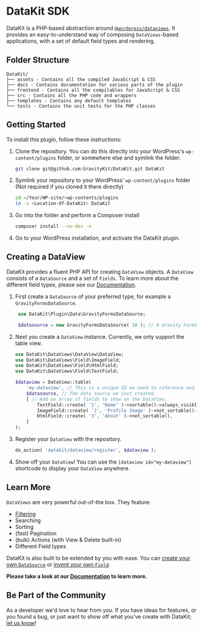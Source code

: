 # DataKit SDK

DataKit is a PHP-based abstraction
around [`@wordpress/dataviews`](https://developer.wordpress.org/block-editor/reference-guides/packages/packages-dataviews/).
It provides an easy-to-understand way of composing `DataViews`-based applications, with a set of default field types and
rendering.

## Folder Structure

```
DataKit/
├── assets - Contains all the compiled JavaScript & CSS
├── docs - Contains documentation for various parts of the plugin
├── frontend - Contains all the compilables for JavaScript & CSS
├── src - Contains all the PHP code and wrappers
├── templates - Contains any default templates
└── tests - Contains the unit tests for the PHP classes
```

## Getting Started

To install this plugin, follow these instructions:

1. Clone the repository. You can do this directly into your WordPress's `wp-content/plugins`
   folder, or somewhere else and symlink the folder.

    ```bash
    git clone git@github.com:GravityKit/DataKit.git DataKit
    ```

2. Symlink your repository to your WordPress' `wp-content/plugins` folder (Not required if you cloned it there directly)

   ```bash
   cd </Your/WP-site/>wp-contents/plugins 
   ln -s <Location-Of-DataKit> DataKit
   ```

3. Go into the folder and perform a Composer install
   ```bash
   composer install --no-dev -o
   ```

4. Go to your WordPress installation, and activate the DataKit plugin.

## Creating a DataView

DataKit provides a fluent PHP API for creating `DataView` objects. A `DataView` consists of a `DataSource` and a set of
`Fields`. To learn more about the different field types, please see our [Documentation](docs).

1. First create a `DataSource` of your preferred type, for example a `GravityFormsDataSource`.
   ```php
    use DataKit\Plugin\Data\GravityFormsDataSource;
   
    $datasource = new GravityFormsDataSource( 10 ); // A Gravity Forms data source for form ID 10. 
    ```
2. Next you create a `DataView` instance. Currently, we only support the table view.
    ```php
    use DataKit\DataViews\DataView\DataView;
    use DataKit\DataViews\Field\ImageField;
    use DataKit\DataViews\Field\HtmlField;
    use DataKit\DataViews\Field\TextField;

    $dataview = DataView::table(
        'my-dataview', // This is a unique ID we need to reference and differentiate the DataView.
        $datasource, // The data source we just created.
        [ // Add an array of fields to show on the DataView.
            TextField::create( '1', 'Name' )->sortable()->always_visible(),
            ImageField::create( '2', 'Profile Image' )->not_sortable()->alt( 'Profile picture' ),
            HtmlField::create( '3', 'About' )->not_sortable(),
        ]
    );
    ```
3. Register your `DataView` with the repository.
    ```php
    do_action( 'datakit/dataview/register', $dataview );
    ```
4. Show off your `DataView`! You can use the `[dataview id="my-dataview"]` shortcode to display your `DataView` anywhere.

## Learn More

`DataViews` are very powerful out-of-the box. They feature:

- [Filtering](docs/Fields/20-enum-field.md#filtering)
- Searching
- Sorting
- (fast) Pagination
- (bulk) Actions (with View & Delete built-in)
- Different Field types

DataKit is also built to be extended by you with ease. You can [create your own `DataSource`](https://github.com/UseDataKit/SDK/blob/main/docs/Data-sources/10-create-a-data-source.md) or [invent your own `Field`](https://github.com/UseDataKit/SDK/blob/main/docs/Fields/10-using-fields.md).

**Please take a look at our [Documentation](docs) to learn more.**

## Be Part of the Community

As a developer we'd love to hear from you. If you have ideas for features, or you found a bug, or just want to show off
what you've create with DataKit; [let us know](https://github.com/UseDataKit/SDK/discussions)!
